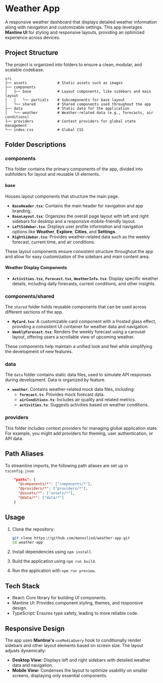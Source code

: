 # **Weather App**

A responsive weather dashboard that displays detailed weather information along with navigation and customizable settings. This app leverages **Mantine UI** for styling and responsive layouts, providing an optimized experience across devices.

## **Project Structure**

The project is organized into folders to ensure a clean, modular, and scalable codebase.


```
src
├── assets              # Static assets such as images
├── components
│   ├── base            # Layout components, like sidebars and main layout
│   │   └── partials    # Subcomponents for base layout
│   └── shared          # Shared components used throughout the app
├── data                # Static data for the application
│   └── weather         # Weather-related data (e.g., forecasts, air conditions)
├── providers           # Context providers for global state management
└── index.css           # Global CSS
```

## **Folder Descriptions**

### **components**

This folder contains the primary components of the app, divided into subfolders for layout and reusable UI elements.

#### **base**
Houses layout components that structure the main page.

- **`BaseHeader.tsx`**: Contains the main header for navigation and app branding.
- **`BaseLayout.tsx`**: Organizes the overall page layout with left and right sidebars for desktop and a responsive mobile-friendly layout.
- **`LeftSidebar.tsx`**: Displays user profile information and navigation options like **Weather**, **Explore**, **Cities**, and **Settings**.
- **`RightSidebar.tsx`**: Provides weather-related data such as the weekly forecast, current time, and air conditions.

These layout components ensure consistent structure throughout the app and allow for easy customization of the sidebars and main content area.

#### **Weather Display Components**

- **`Activities.tsx`**, **`Forecast.tsx`**, **`WeatherInfo.tsx`**: Display specific weather details, including daily forecasts, current conditions, and other insights.

### **components/shared**

The `shared` folder holds reusable components that can be used across different sections of the app.

- **`MyCard.tsx`**: A customizable card component with a frosted glass effect, providing a consistent UI container for weather data and navigation.
- **`WeeklyForecast.tsx`**: Renders the weekly forecast using a carousel layout, offering users a scrollable view of upcoming weather.

These components help maintain a unified look and feel while simplifying the development of new features.

### **data**

The `data` folder contains static data files, used to simulate API responses during development. Data is organized by feature.

- **`weather`**: Contains weather-related mock data files, including:
    - **`forecast.ts`**: Provides mock forecast data.
    - **`airConditions.ts`**: Includes air quality and related metrics.
    - **`activities.ts`**: Suggests activities based on weather conditions.

### **providers**

This folder includes context providers for managing global application state. For example, you might add providers for theming, user authentication, or API data.

## **Path Aliases**

To streamline imports, the following path aliases are set up in ```tsconfig.json```:
```json
    "paths": {
      "@components/*": ["components/*"],
      "@providers/*": ["providers/*"],
      "@assets/*": ["assets/*"],
      "@data/*": ["data/*"]
    }
```

## **Usage**

1. Clone the repository:

    ```bash
    git clone https://github.com/manosliod/weather-app.git
    cd weather-app 
    ```
1. Install dependencies using ```npm install```. 
2. Build the application using ```npm run build```.
3. Run the application with ```npm run preview```.


## **Tech Stack**

- React: Core library for building UI components.
- Mantine UI: Provides component styling, themes, and responsive design.
- TypeScript: Ensures type safety, leading to more reliable code.

## **Responsive Design**

The app uses **Mantine's** ```useMediaQuery``` hook to conditionally render sidebars and other layout elements based on screen size. The layout adjusts dynamically:

- **Desktop View:** Displays left and right sidebars with detailed weather data and navigation.
- **Mobile View:** Condenses the layout to optimize usability on smaller screens, displaying only essential components.
